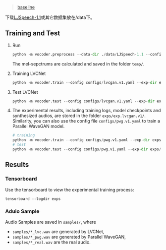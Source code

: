 > [baseline](https://github.com/zceng/LVCNet)

下载[LJSpeech-1.1](https://keithito.com/LJ-Speech-Dataset/)或其它数据集放在/data下。

## Training and Test 

1. Run 

    ```python
   python -m vocoder.preprocess --data-dir ./data/LJSpeech-1.1 --config configs/lvcgan.v1.yaml
    ```

    The mel-sepctrums are calculated and saved in the folder `temp/`. 

2. Training LVCNet

   ```python
   python -m vocoder.train --config configs/lvcgan.v1.yaml --exp-dir exps/exp.lvcgan.v1
   ```

3. Test LVCNet 

   ```python 
   python -m vocoder.test --config configs/lvcgan.v1.yaml --exp-dir exps/exp.lvcgan.v1
   ```

4. The experimental results, including training logs, model checkpoints and synthesized audios, are stored in the folder `exps/exp.lvcgan.v1/`.  
   Similarity, you can also use the config file `configs/pwg.v1.yaml` to train a Parallel WaveGAN model. 

   ```Python
   # training
   python -m vocoder.train --config configs/pwg.v1.yaml --exp-dir exps/exp.pwg.v1
   # test
   python -m vocoder.test --config configs/pwg.v1.yaml --exp-dir exps/exp.pwg.v1
   ```

## Results 

### Tensorboard 

Use the tensorboard to view the experimental training process:

```
tensorboard --logdir exps
```

### 

### Aduio Sample 

Audio Samples are saved in `samples/`, where  

 - `samples/*_lvc.wav` are generated by LVCNet, 
 - `samples/*_pwg.wav` are generated by Parallel WaveGAN, 
 - `samples/*_real.wav` are the real audio. 
